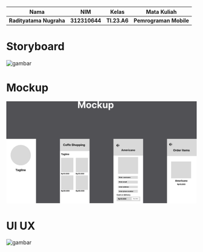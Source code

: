 |Nama|NIM|Kelas|Mata Kuliah|
|----|---|-----|------|
|**Radityatama Nugraha**|**312310644**|**TI.23.A6**|**Pemrograman Mobile**|

# Storyboard
![gambar](dokumentasi-ss-figma/ss-storyboard-uas.png)

# Mockup
![gambar](dokumentasi-ss-figma/ss-mockup-uas.png)

# UI UX
![gambar](dokumentasi-ss-figma/ss-ui-ux-uas.png)
